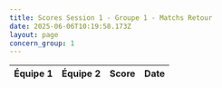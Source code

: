 ```yaml
---
title: Scores Session 1 - Groupe 1 - Matchs Retour
date: 2025-06-06T10:19:58.173Z
layout: page
concern_group: 1
---
```




| Équipe 1 | Équipe 2 | Score | Date |
|----------|----------|-------|------|

